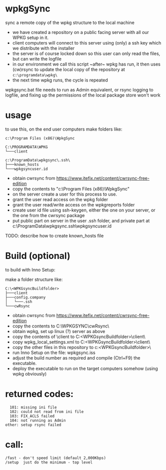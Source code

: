# wpkgSync
 sync a remote copy of the wpkg structure to the local machine

- we have created a repository on a public facing server with all our WPKG setup in it.
- client computers will connect to this server using (only) a ssh key which we distribute with the installer
- the server is of course locked down so this user can only read the files, but can write the logfile
- in our environment we call this script ~after~ wpkg has run, it then uses (cw)rsync to update the local copy of the repository at `c:\programdata\wpkg\`
- the next time wpkg runs, the cycle is repeated

wpkgsync.bat file needs to run as Admin equivalent, or rsync logging to logfile, and fixing up the permissions of the local package store won't work

# usage
to use this, on the end user computers make folders like:

```
c:\Program Files (x86)\WpkgSync
```

```
C:\PROGRAMDATA\WPKG
└───client

c:\ProgramData\wpkgsync\.ssh\
├───known_hosts
└───wpkgsyncuser.id
```

- obtain cwrsync from https://www.itefix.net/content/cwrsync-free-edition
- copy the contents to "c:\Program Files (x86)\WpkgSync\"
- on the server create a user for this process to use.
- grant the user read access on the wpkg folder
- grant the user read/write access on the wpkgreports folder
- create user id file using ssh-keygen, either the one on your server, or the one from the cwrsync package
- put public part on server in the user .ssh folder, and private part at c:\ProgramData\wpkgsync\.ssh\wpkgsyncuser.id

TODO: describe how to create known_hosts file

# Build (optional)
to build with Inno Setup:

make a folder structure like:
```
C:\<WPKGsyncBuildfolder>
├───client
├───config.company
│   └───.ssh
└───cwRsync
```
- obtain cwrsync from https://www.itefix.net/content/cwrsync-free-edition
- copy the contents to C:\WPKGSYNC\cwRsync\
- obtain wpkg, set up linux (?) server as above
- copy the contents of <wpkg-folder>\client to C:\<WPKGsyncBuildfolder>\client\
- copy wpkg_local_settings.xml to C:\<WPKGsyncBuildfolder>\client\
- copy the other files in this repository to c:\<WPKGsyncBuildfolder>\
- run Inno Setup on the file: wpkgsync.iss
- adjust the build number as required and compile (Ctrl+F9) the executable.
- deploy the executable to run on the target computers somehow (using wpkg obviously)

# returned codes:
``` 
  101: missing ini file
  102: could not read from ini file
  103: FIX_ACLS failed
  104: not running as Admin
other: setup rsync failed
``` 

# call:
``` 
/fast - don't speed limit (default 2,000Kbps)
/setup  just do the minimum - top level
```
